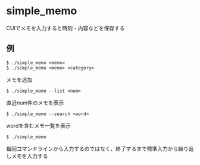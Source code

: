 # simple_memo

CUIでメモを入力すると時刻・内容などを保存する

## 例
```
$ ./simple_memo <memo>
$ ./simple_memo <memo> <category>
```
メモを追加

```
$ ./simple_memo --list <num>
```
直近num件のメモを表示
  
```
$ ./simple_memo --search <word>
```
wordを含むメモ一覧を表示
  
```
$ ./simple_memo
```
毎回コマンドラインから入力するのではなく、終了するまで標準入力から繰り返しメモを入力する
